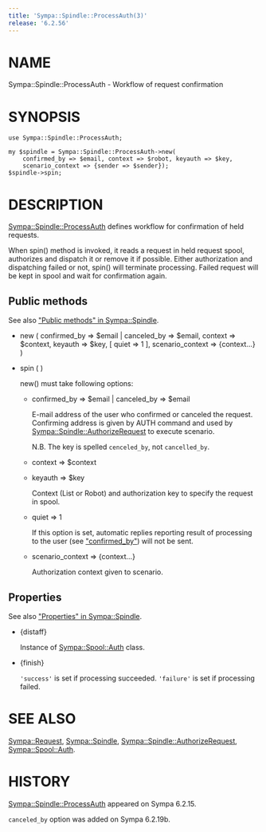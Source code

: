 ```yaml
---
title: 'Sympa::Spindle::ProcessAuth(3)'
release: '6.2.56'
---
```


# NAME

Sympa::Spindle::ProcessAuth - Workflow of request confirmation

# SYNOPSIS

    use Sympa::Spindle::ProcessAuth;

    my $spindle = Sympa::Spindle::ProcessAuth->new(
        confirmed_by => $email, context => $robot, keyauth => $key,
        scenario_context => {sender => $sender});
    $spindle->spin;

# DESCRIPTION

[Sympa::Spindle::ProcessAuth](./Sympa-Spindle-ProcessAuth.3.md) defines workflow for confirmation of held
requests.

When spin() method is invoked, it reads a request in held request spool,
authorizes and dispatch it or remove it if possible.
Either authorization and dispatching failed or not, spin() will terminate
processing.
Failed request will be kept in spool and wait for confirmation again.

## Public methods

See also ["Public methods" in Sympa::Spindle](./Sympa-Spindle.3.md#public-methods).

- new ( confirmed\_by => $email &#124; canceled\_by => $email,
context => $context, keyauth => $key,
\[ quiet => 1 \], scenario\_context => {context...} )
- spin ( )

    new() must take following options:

    - confirmed\_by => $email &#124; canceled\_by => $email

        E-mail address of the user who confirmed or canceled the request.
        Confirming address is given by AUTH command and
        used by [Sympa::Spindle::AuthorizeRequest](./Sympa-Spindle-AuthorizeRequest.3.md) to execute scenario.

        N.B. The key is spelled `cenceled_by`, not `cancelled_by`.

    - context => $context
    - keyauth => $key

        Context (List or Robot) and authorization key to specify the request in
        spool.

    - quiet => 1

        If this option is set, automatic replies reporting result of processing
        to the user (see ["confirmed\_by"](#confirmed_by)) will not be sent.

    - scenario\_context => {context...}

        Authorization context given to scenario.

## Properties

See also ["Properties" in Sympa::Spindle](./Sympa-Spindle.3.md#properties).

- {distaff}

    Instance of [Sympa::Spool::Auth](./Sympa-Spool-Auth.3.md) class.

- {finish}

    `'success'` is set if processing succeeded.
    `'failure'` is set if processing failed.

# SEE ALSO

[Sympa::Request](./Sympa-Request.3.md),
[Sympa::Spindle](./Sympa-Spindle.3.md), [Sympa::Spindle::AuthorizeRequest](./Sympa-Spindle-AuthorizeRequest.3.md),
[Sympa::Spool::Auth](./Sympa-Spool-Auth.3.md).

# HISTORY

[Sympa::Spindle::ProcessAuth](./Sympa-Spindle-ProcessAuth.3.md) appeared on Sympa 6.2.15.

`canceled_by` option was added on Sympa 6.2.19b.
